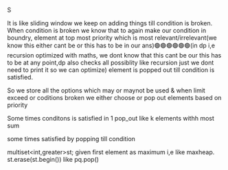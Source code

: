 S


It is like sliding window we keep on adding things till condition is broken. When condition is broken we know that to again make our condition in boundry, element at top most priority which is most relevant/irrelevant(we know this either cant be or this has to be in our ans)🟢🟢🟢🟢🟢🟢(in dp i,e recursion optimized with maths, we dont know that this cant be our this has to be at any point,dp also checks all possiblity like recursion just we dont need to print it so we can optimize) element is popped out till condition is satisfied.

So we store all the options which may or maynot be used & when limit exceed or coditions broken we either choose or pop out elements based on priority

Some times conditons is satisfied in 1 pop_out like k elements withh most sum 

some times satisfied by popping till condition

multiset<int,greater<int>>st; given first element as maximum i,e like maxheap.     st.erase(st.begin())  like pq.pop()
